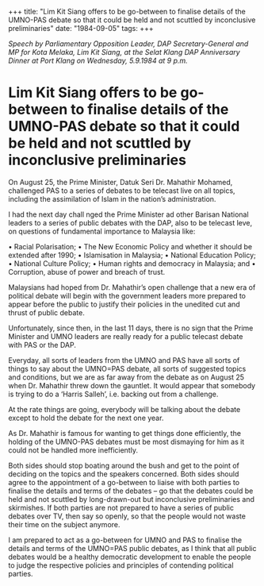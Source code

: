 +++ 
title: "Lim Kit Siang offers to be go-between to finalise details of the UMNO-PAS debate so that it could be held and not scuttled by inconclusive preliminaries"
date: "1984-09-05"
tags:
+++

_Speech by Parliamentary Opposition Leader, DAP Secretary-General and MP for Kota Melaka, Lim Kit Siang, at the Selat Klang DAP Anniversary Dinner at Port Klang on Wednesday, 5.9.1984 at 9 p.m._

# Lim Kit Siang offers to be go-between to finalise details of the UMNO-PAS debate so that it could be held and not scuttled by inconclusive preliminaries

On August 25, the Prime Minister, Datuk Seri Dr. Mahathir Mohamed, challenged PAS to a series of debates to be telecast live on all topics, including the assimilation of Islam in the nation’s administration.</u>

I had the next day chall nged the Prime Minister ad other Barisan National leaders to a series of public debates with the DAP, also to be telecast leve, on questions of fundamental importance to Malaysia like:

•	Racial Polarisation;
•	The New Economic Policy and whether it should be extended after 1990;
•	Islamisation in Malaysia;
•	National Education Policy;
•	National Culture Policy;
•	Human rights and democracy in Malaysia; and
•	Corruption, abuse of power and breach of trust.

Malaysians had hoped from Dr. Mahathir’s open challenge that a new era of political debate will begin with the government leaders more prepared to appear before the public to justify their policies in the unedited cut and thrust of public debate.

Unfortunately, since then, in the last 11 days, there is no sign that the Prime Minister and UMNO leaders are really ready for a public telecast debate with PAS or the DAP.

Everyday, all sorts of leaders from the UMNO and PAS have all sorts of things to say about the UMNO=PAS debate, all sorts of suggested topics and conditions, but we are as far away from the debate as on August 25 when Dr. Mahathir threw down the gauntlet. It would appear that somebody is trying to do a ‘Harris Salleh’, i.e. backing out from a challenge.

At the rate things are going, everybody will be talking about the debate except to hold the debate for the next one year.

As Dr. Mahathir is famous for wanting to get things done efficiently, the holding of the UMNO-PAS debates must be most dismaying for him as it could not be handled more inefficiently.

Both sides should stop boating around the bush and get to the point of deciding on the topics and the speakers concerned. Both sides should agree to the appointment of a go-between to liaise with both parties to finalise the details and terms of the debates – go that the debates could be held and not scuttled by long-drawn-out but inconclusive preliminaries and skirmishes. If both parties are not prepared to have a series of public debates over TV, then say so openly, so that the people would not waste their time on the subject anymore.

I am prepared to act as a go-between for UMNO and PAS to finalise the details and terms of the UMNO=PAS public debates, as I think that all public debates would be a healthy democratic development to enable the people to judge the respective policies and principles of contending political parties.
 
